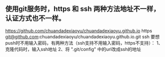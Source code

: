 使用git服务时，https 和 ssh 两种方法地址不一样，认证方式也不一样。
----------------------------------------------------------------
https://github.com/chuandadexiaoyu/chuandadexiaoyu.github.io     https
git@github.com:chuandadexiaoyu/chuandadexiaoyu.github.io.git     ssh
要想push时不用输入密码，有两种方法（ssh支持不用输入密码，https不支持）：
1、克隆代码时，输入ssh地址
2、将 ".git/config" 中的url改成ssh的地址

